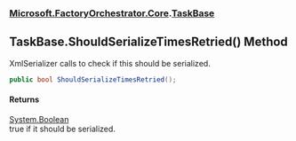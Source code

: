 ### [Microsoft.FactoryOrchestrator.Core](Microsoft_FactoryOrchestrator_Core.md 'Microsoft.FactoryOrchestrator.Core').[TaskBase](Microsoft_FactoryOrchestrator_Core_TaskBase.md 'Microsoft.FactoryOrchestrator.Core.TaskBase')
## TaskBase.ShouldSerializeTimesRetried() Method
XmlSerializer calls to check if this should be serialized.  
```csharp
public bool ShouldSerializeTimesRetried();
```
#### Returns
[System.Boolean](https://docs.microsoft.com/en-us/dotnet/api/System.Boolean 'System.Boolean')  
true if it should be serialized.
